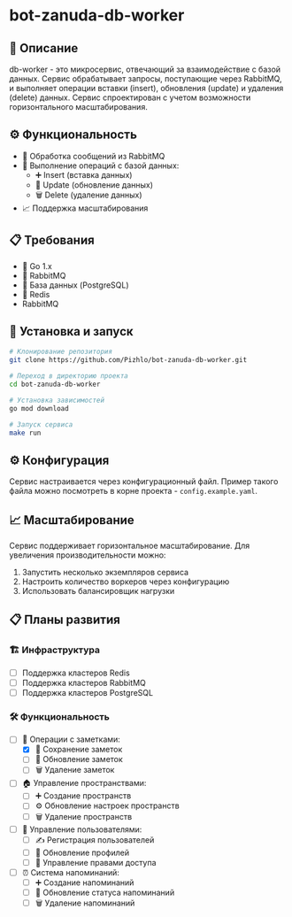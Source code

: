 # bot-zanuda-db-worker

## 📝 Описание
db-worker - это микросервис, отвечающий за взаимодействие с базой данных. Сервис обрабатывает запросы, поступающие через RabbitMQ, и выполняет операции вставки (insert), обновления (update) и удаления (delete) данных. Сервис спроектирован с учетом возможности горизонтального масштабирования.

## ⚙️ Функциональность
- 📨 Обработка сообщений из RabbitMQ
- 💾 Выполнение операций с базой данных:
  - ➕ Insert (вставка данных)
  - 🔄 Update (обновление данных)
  - 🗑️ Delete (удаление данных)
- 📈 Поддержка масштабирования

## 📋 Требования
- 🦫 Go 1.x
- 🐰 RabbitMQ
- 🐘 База данных (PostgreSQL)
- 🔴 Redis
- RabbitMQ

## 🚀 Установка и запуск
```bash
# Клонирование репозитория
git clone https://github.com/Pizhlo/bot-zanuda-db-worker.git

# Переход в директорию проекта
cd bot-zanuda-db-worker

# Установка зависимостей
go mod download

# Запуск сервиса
make run
```

## ⚙️ Конфигурация
Сервис настраивается через конфигурационный файл. Пример такого файла можно посмотреть в корне проекта - `config.example.yaml`.

## 📈 Масштабирование
Сервис поддерживает горизонтальное масштабирование. Для увеличения производительности можно:
1. Запустить несколько экземпляров сервиса
2. Настроить количество воркеров через конфигурацию
3. Использовать балансировщик нагрузки

## 📋 Планы развития

### 🏗️ Инфраструктура
- [ ] Поддержка кластеров Redis
- [ ] Поддержка кластеров RabbitMQ
- [ ] Поддержка кластеров PostgreSQL

### 🛠️ Функциональность
- [ ] 📝 Операции с заметками:
  - [x] 💾 Сохранение заметок
  - [ ] 🔄 Обновление заметок
  - [ ] 🗑️ Удаление заметок
- [ ] 🏠 Управление пространствами:
  - [ ] ➕ Создание пространств
  - [ ] ⚙️ Обновление настроек пространств
  - [ ] 🗑️ Удаление пространств
- [ ] 👥 Управление пользователями:
  - [ ] ✍️ Регистрация пользователей
  - [ ] 👤 Обновление профилей
  - [ ] 🔑 Управление правами доступа
- [ ] ⏰ Система напоминаний:
  - [ ] ➕ Создание напоминаний
  - [ ] 🔄 Обновление статуса напоминаний
  - [ ] 🗑️ Удаление напоминаний